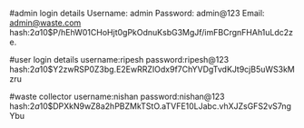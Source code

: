 #admin login details
Username: admin
Password: admin@123
Email: admin@waste.com
hash:$2a$10$P/hEhW01CHoHjt0gPkOdnuKsbG3MgJf/imFBCrgnFHAh1uLdc2ze.

#user login details
username:ripesh
password:ripesh@123
hash:$2a$10$Y2zwRSP0Z3bg.E2EwRRZIOdx9f7ChYVDgTvdKJt9cjB5uWS3kMzru


#waste collector
username:nishan
password:nishan@123
hash:$2a$10$DPXkN9wZ8a2hPBZMkTStO.aTVFE10LJabc.vhXJZsGFS2vS7ngYbu

